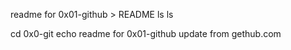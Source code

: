 readme for 0x01-github > README
ls
ls

cd 0x0-git
echo readme for 0x01-github
update from gethub.com
